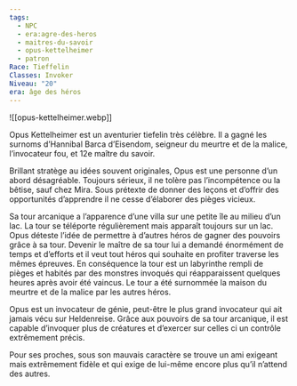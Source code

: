 ```yaml
---
tags:
  - NPC
  - era:agre-des-heros
  - maitres-du-savoir
  - opus-kettelheimer
  - patron
Race: Tieffelin
Classes: Invoker
Niveau: "20"
era: âge des héros
---
```

![[opus-kettelheimer.webp]]

Opus Kettelheimer est un aventurier tiefelin très célèbre. Il a gagné les surnoms d’Hannibal Barca d’Eisendom, seigneur du meurtre et de la malice, l’invocateur fou, et 12e maître du savoir.

Brillant stratège au idées souvent originales, Opus est une personne d’un abord désagréable. Toujours sérieux, il ne tolère pas l’incompétence ou la bêtise, sauf chez Mira. Sous prétexte de donner des leçons et d’offrir des opportunités d’apprendre il ne cesse d’élaborer des pièges vicieux.

Sa tour arcanique a l’apparence d’une villa sur une petite île au milieu d’un lac. La tour se téléporte régulièrement mais apparaît toujours sur un lac. Opus déteste l’idée de permettre à d’autres héros de gagner des pouvoirs grâce à sa tour. Devenir le maître de sa tour lui a demandé énormément de temps et d’efforts et il veut tout héros qui souhaite en profiter traverse les mêmes épreuves. En conséquence la tour est un labyrinthe rempli de pièges et habités par des monstres invoqués qui réapparaissent quelques heures après avoir été vaincus. Le tour a été surnommée la maison du meurtre et de la malice par les autres héros.

Opus est un invocateur de génie, peut-être le plus grand invocateur qui ait jamais vécu sur Heldenreise. Grâce aux pouvoirs de sa tour arcanique, il est capable d’invoquer plus de créatures et d’exercer sur celles ci un contrôle extrêmement précis.

Pour ses proches, sous son mauvais caractère se trouve un ami exigeant mais extrêmement fidèle et qui exige de lui-même encore plus qu’il n’attend des autres.